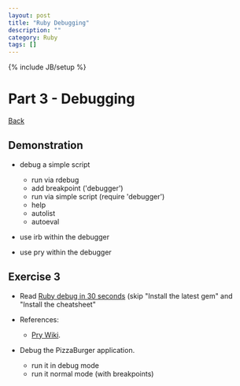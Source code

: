 ```yaml
---
layout: post
title: "Ruby Debugging"
description: ""
category: Ruby
tags: []
---
```

{% include JB/setup %}

Part 3 - Debugging
==================

[Back](../index.html)

Demonstration
-------------

-   debug a simple script

    -   run via rdebug
    -   add breakpoint ('debugger')
    -   run via simple script (require 'debugger')
    -   help
    -   autolist
    -   autoeval

-   use irb within the debugger
-   use pry within the debugger

Exercise 3
----------

-   Read [Ruby debug in 30
    seconds](http://pivotallabs.com/users/chad/blog/articles/366-ruby-debug-in-30-seconds-we-don-t-need-no-stinkin-gui-)
    (skip "Install the latest gem" and "Install the cheatsheet"
-   References:

    -   [Pry Wiki](https://github.com/pry/pry/wiki/).

-   Debug the PizzaBurger application.

    -   run it in debug mode
    -   run it normal mode (with breakpoints)


